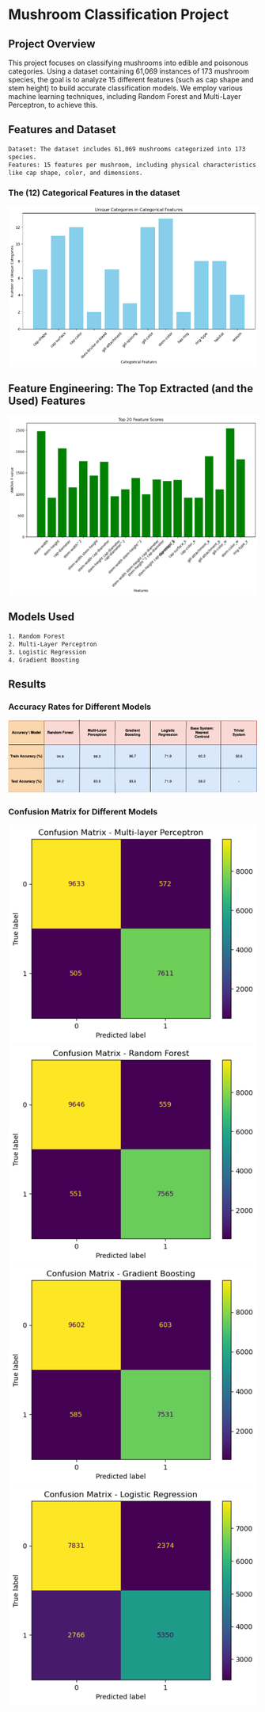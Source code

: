# Mushroom Classification Project
## Project Overview

This project focuses on classifying mushrooms into edible and poisonous categories. Using a dataset containing 61,069 instances of 173 mushroom species, the goal is to analyze 15 different features (such as cap shape and stem height) to build accurate classification models. We employ various machine learning techniques, including Random Forest and Multi-Layer Perceptron, to achieve this.
## Features and Dataset
    Dataset: The dataset includes 61,069 mushrooms categorized into 173 species.
    Features: 15 features per mushroom, including physical characteristics like cap shape, color, and dimensions.
### The (12) Categorical Features in the dataset
![Accuracy Rates](images/categorical_features.png) 

## Feature Engineering: The Top Extracted (and the Used) Features
![Top Extracted Features](images/top_extracted_features.png) 

## Models Used
    1. Random Forest
    2. Multi-Layer Perceptron
    3. Logistic Regression
    4. Gradient Boosting

## Results
### Accuracy Rates for Different Models
![Accuracy Rates](images/results.png) 
### Confusion Matrix for Different Models
![Confusion Matrix Multi-layer Perceptron](images/cm_mlp.png) 
![Confusion Matrix Random Forest](images/cm_rf.png)
![Confusion Matrix Gradient Boosting](images/cm_gb.png) 
![Confusion Matrix Logistic Regression](images/cm_lr.png)

